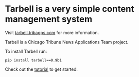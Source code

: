 # Tarbell is a very simple content management system

Visit [tarbell.tribapps.com](http://tarbell.tribapps.com) for more information.

Tarbell is a Chicago Tribune News Applications Team project.

To install Tarbell run:

    pip install tarbell==0.9b1

Check out the [tutorial](http://tarbell.readthedocs.org/en/latest/tutorial.html) to get started.
